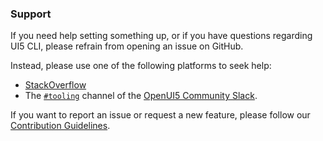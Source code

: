 ### Support

If you need help setting something up, or if you have questions regarding UI5 CLI, please refrain from opening an issue on GitHub. 

Instead, please use one of the following platforms to seek help:

* [StackOverflow](http://stackoverflow.com/questions/tagged/ui5-tooling)
* The [`#tooling`](https://openui5.slack.com/archives/C0A7QFN6B) channel of the [OpenUI5 Community Slack](https://ui5-slack-invite.cfapps.eu10.hana.ondemand.com).

If you want to report an issue or request a new feature, please follow our [Contribution Guidelines](https://github.com/UI5/cli/blob/main/CONTRIBUTING.md#-feature-requests).

